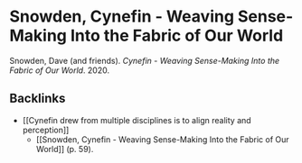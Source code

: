 # Snowden, Cynefin - Weaving Sense-Making Into the Fabric of Our World
Snowden, Dave (and friends). *Cynefin - Weaving Sense-Making Into the Fabric of Our World*. 2020.

## Backlinks
* [[Cynefin drew from multiple disciplines is to align reality and perception]]
	* [[Snowden, Cynefin - Weaving Sense-Making Into the Fabric of Our World]] (p. 59).

<!-- #evergreen -->

<!-- {BearID:DC3102B3-45C9-4DB9-BD63-C636111BD731} -->
